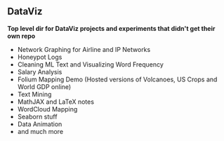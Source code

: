 ## DataViz

**Top level dir for DataViz projects and experiments that didn't get their own repo**

- Network Graphing for Airline and IP Networks
- Honeypot Logs
- Cleaning ML Text and Visualizing Word Frequency
- Salary Analysis
- Folium Mapping Demo (Hosted versions of Volcanoes, US Crops and World GDP online)
- Text Mining
- MathJAX and LaTeX notes
- WordCloud Mapping
- Seaborn stuff
- Data Animation
- and much more
